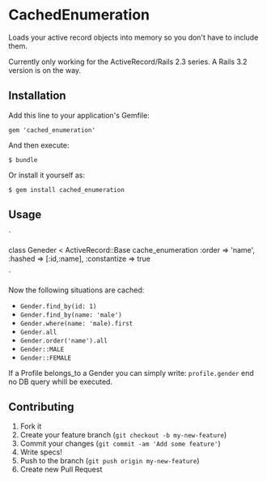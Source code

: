 # CachedEnumeration

Loads your active record objects into memory so you don't have to include them.

Currently only working for the ActiveRecord/Rails 2.3 series. A Rails 3.2 version is on the way.

## Installation

Add this line to your application's Gemfile:

    gem 'cached_enumeration'

And then execute:

    $ bundle

Or install it yourself as:

    $ gem install cached_enumeration

## Usage

`

   class Geneder < ActiveRecord::Base
     cache_enumeration :order => 'name', :hashed => [:id,:name], :constantize => true

`

Now the following situations are cached:
 * `Gender.find_by(id: 1)`
 * `Gender.find_by(name: 'male')`
 * `Gender.where(name: 'male).first`
 * `Gender.all`
 * `Gender.order('name').all`
 * `Gender::MALE`
 * `Gender::FEMALE`

If a Profile belongs_to a Gender you can simply write:
    `profile.gender`
end no DB query whill be executed.


## Contributing

1. Fork it
2. Create your feature branch (`git checkout -b my-new-feature`)
3. Commit your changes (`git commit -am 'Add some feature'`)
4. Write specs!
5. Push to the branch (`git push origin my-new-feature`)
6. Create new Pull Request
